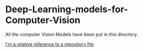 # Deep-Learning-models-for-Computer-Vision

All the computer Vision Models have been put in this directory.

[I'm a relative reference to a repository file](../Node-Classification)
